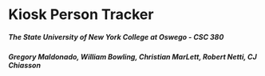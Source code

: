 # Kiosk Person Tracker

##### The State University of New York College at Oswego - CSC 380
##### Gregory Maldonado, William Bowling, Christian MarLett, Robert Netti, CJ Chiasson
